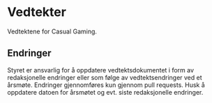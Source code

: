 # Vedtekter
Vedtektene for Casual Gaming.

## Endringer
Styret er ansvarlig for å oppdatere vedtektsdokumentet i form av redaksjonelle endringer eller som følge av vedtektsendringer ved et årsmøte.
Endringer gjennomføres kun gjennom pull requests.
Husk å oppdatere datoen for årsmøtet og evt. siste redaksjonelle endringer.
